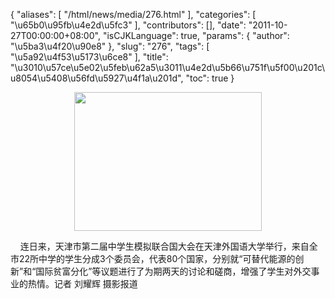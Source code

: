 {
    "aliases": [
        "/html/news/media/276.html"
    ],
    "categories": [
        "\u65b0\u95fb\u4e2d\u5fc3"
    ],
    "contributors": [],
    "date": "2011-10-27T00:00:00+08:00",
    "isCJKLanguage": true,
    "params": {
        "author": "\u5ba3\u4f20\u90e8"
    },
    "slug": "276",
    "tags": [
        "\u5a92\u4f53\u5173\u6ce8"
    ],
    "title": "\u3010\u57ce\u5e02\u5feb\u62a5\u3011\u4e2d\u5b66\u751f\u5f00\u201c\u8054\u5408\u56fd\u5927\u4f1a\u201d",
    "toc": true
}
    


<img
    src="https://cdn.tfls.online/mirror/full/9afbcafad5fdffa0c10928e59f4dc4557ce5b60a.jpg"
    style="display:block;margin-left:auto;margin-right:auto;"
    decoding="async"
    fetchpriority="auto"
    loading="lazy"
    height="222"
    width="300"
/>

    连日来，天津市第二届中学生模拟联合国大会在天津外国语大学举行，来自全市22所中学的学生分成3个委员会，代表80个国家，分别就“可替代能源的创新”和“国际贫富分化”等议题进行了为期两天的讨论和磋商，增强了学生对外交事业的热情。记者 刘耀辉 摄影报道

